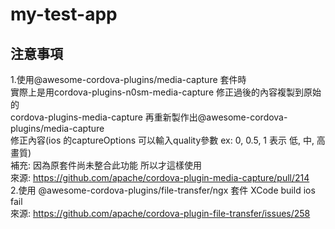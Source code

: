 # my-test-app

## 注意事項 
1.使用@awesome-cordova-plugins/media-capture 套件時    
  實際上是用cordova-plugins-n0sm-media-capture 修正過後的內容複製到原始的   
  cordova-plugins-media-capture 再重新製作出@awesome-cordova-plugins/media-capture    
  修正內容(ios 的captureOptions 可以輸入quality參數 ex: 0, 0.5, 1 表示 低, 中, 高 畫質)   
  補充: 因為原套件尚未整合此功能 所以才這樣使用    
  來源: https://github.com/apache/cordova-plugin-media-capture/pull/214   
2.使用 @awesome-cordova-plugins/file-transfer/ngx 套件 XCode build ios fail   
  來源: https://github.com/apache/cordova-plugin-file-transfer/issues/258   
  
    
